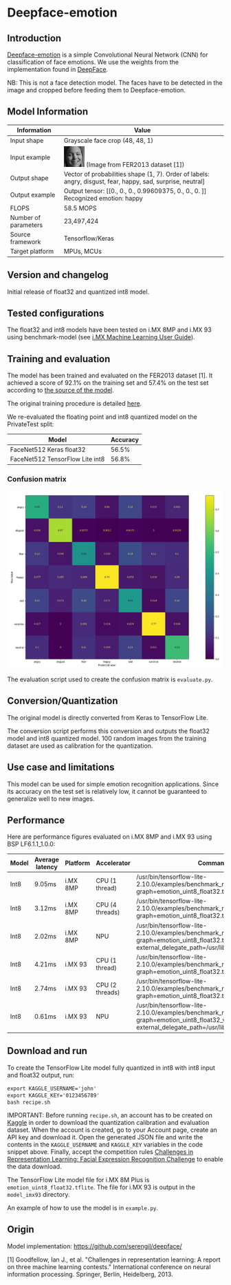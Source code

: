 # Deepface-emotion

## Introduction

[Deepface-emotion](https://github.com/serengil/deepface) is a simple Convolutional Neural Network (CNN) for classification of face emotions.
We use the weights from the implementation found in [DeepFace](https://github.com/serengil/deepface/).

NB: This is not a face detection model. The faces have to be detected in the image and cropped before feeding them to Deepface-emotion.

## Model Information

Information   | Value
---           | ---
Input shape   | Grayscale face crop (48, 48, 1)
Input example | <img src="test.jpg"> (Image from FER2013 dataset [1])
Output shape  | Vector of probabilities shape (1, 7). Order of labels: angry, disgust, fear, happy, sad, surprise, neutral]
Output example | Output tensor: [[0., 0.,  0., 0.99609375, 0., 0., 0. ]] Recognized emotion: happy
FLOPS | 58.5 MOPS
Number of parameters | 23,497,424
Source framework | Tensorflow/Keras
Target platform | MPUs, MCUs

## Version and changelog

Initial release of float32 and quantized int8 model.

## Tested configurations

The float32 and int8 models have been tested on i.MX 8MP and i.MX 93 using benchmark-model (see [i.MX Machine Learning User Guide](https://www.nxp.com/docs/en/user-guide/IMX-MACHINE-LEARNING-UG.pdf)).

## Training and evaluation

The model has been trained and evaluated on the FER2013 dataset [1]. It achieved a score of 92.1% on the training set and 57.4% on the test set according to [the source of the model](https://github.com/serengil/deepface/).

The original training procedure is detailed [here](https://sefiks.com/2018/01/01/facial-expression-recognition-with-keras/).

We re-evaluated the floating point and int8 quantized model on the PrivateTest split:

Model | Accuracy
---|---
FaceNet512 Keras float32 | 56.5%
FaceNet512 TensorFlow Lite int8   | 56.8%

### Confusion matrix

<img src="confusion_matrix.jpg" width=500px>

The evaluation script used to create the confusion matrix is `evaluate.py`.

## Conversion/Quantization

The original model is directly converted from Keras to TensorFlow Lite.

The conversion script performs this conversion and outputs the float32 model and int8 quantized model.
100 random images from the training dataset are used as calibration for the quantization.

## Use case and limitations

This model can be used for simple emotion recognition applications. Since its accuracy on the test set is relatively low, it cannot be guaranteed to generalize well to new images.

## Performance

Here are performance figures evaluated on i.MX 8MP and i.MX 93 using BSP LF6.1.1_1.0.0:

Model   | Average latency | Platform    | Accelerator       | Command
---     | ---             | ---         | ---               | ---
Int8    | 9.05ms          | i.MX 8MP    |   CPU (1 thread)  | /usr/bin/tensorflow-lite-2.10.0/examples/benchmark_model --graph=emotion_uint8_float32.tflite
Int8    | 3.12ms          | i.MX 8MP    |   CPU (4 threads) | /usr/bin/tensorflow-lite-2.10.0/examples/benchmark_model --graph=emotion_uint8_float32.tflite --num_threads=4
Int8    | 2.02ms          | i.MX 8MP    |   NPU             | /usr/bin/tensorflow-lite-2.10.0/examples/benchmark_model --graph=emotion_uint8_float32.tflite --external_delegate_path=/usr/lib/libvx_delegate.so
Int8    | 4.21ms          | i.MX 93     |   CPU (1 thread)  | /usr/bin/tensorflow-lite-2.10.0/examples/benchmark_model --graph=emotion_uint8_float32.tflite
Int8    | 2.74ms          | i.MX 93     |   CPU (2 threads) | /usr/bin/tensorflow-lite-2.10.0/examples/benchmark_model --graph=emotion_uint8_float32.tflite --num_threads=2
Int8    | 0.61ms          | i.MX 93     |   NPU             | /usr/bin/tensorflow-lite-2.10.0/examples/benchmark_model --graph=emotion_uint8_float32_vela.tflite --external_delegate_path=/usr/lib/libethosu_delegate.so

## Download and run

To create the TensorFlow Lite model fully quantized in int8 with int8 input and float32 output, run:

    export KAGGLE_USERNAME='john'
    export KAGGLE_KEY='0123456789'
    bash recipe.sh

IMPORTANT: Before running `recipe.sh`, an account has to be created on [Kaggle](http://kaggle.com) in order to download the quantization calibration and evaluation dataset.
When the account is created, go to your Account page, create an API key and download it. Open the generated JSON file and write the contents in the `KAGGLE_USERNAME` and `KAGGLE_KEY` variables in the code snippet above.
Finally, accept the competition rules [Challenges in Representation Learning: Facial Expression Recognition Challenge](https://www.kaggle.com/competitions/challenges-in-representation-learning-facial-expression-recognition-challenge/data) to enable the data download.

The TensorFlow Lite model file for i.MX 8M Plus is `emotion_uint8_float32.tflite`. The file for i.MX 93 is output in the `model_imx93` directory.

An example of how to use the model is in `example.py`.

## Origin

Model implementation: https://github.com/serengil/deepface/

[1] Goodfellow, Ian J., et al. "Challenges in representation learning: A report on three machine learning contests." International conference on neural information processing. Springer, Berlin, Heidelberg, 2013.
